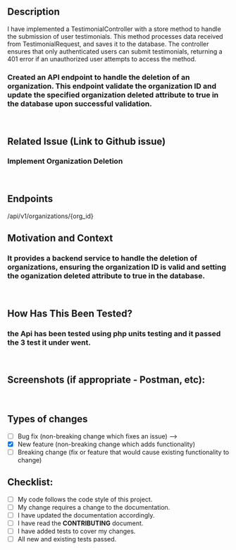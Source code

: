 <!--- Provide a general summary of your changes in the Title above -->
​
## Description
<!--- Describe your changes in detail -->

I have implemented a TestimonialController with a store method to handle the submission of user testimonials.
This method processes data received from TestimonialRequest, and saves it to the database.
The controller ensures that only authenticated users can submit testimonials, returning a 401 error
if an unauthorized user attempts to access the method.


### Created an API endpoint to handle the deletion of an organization. This endpoint validate the organization ID and update the specified organization deleted attribute to true in the database upon successful validation.
​
## Related Issue (Link to Github issue)
<!--- This project only accepts pull requests related to open issues -->
<!--- If suggesting a new feature or change, please discuss it in an issue first -->
<!--- If fixing a bug, there should be an issue describing it with steps to reproduce -->
<!--- Please link to the issue here: -->
### Implement Organization Deletion
​
## Endpoints
/api/v1/organizations/{org_id}

## Motivation and Context
<!--- Why is this change required? What problem does it solve? -->
### It provides a backend service to handle the deletion of organizations, ensuring the organization ID is valid and setting the oganization deleted attribute to true in the database.
​
## How Has This Been Tested?
<!--- Please describe in detail how you tested your changes. -->
<!--- Include details of your testing environment, and the tests you ran to -->
<!--- see how your change affects other areas of the code, etc. -->
### the Api has been tested using php units testing and it passed the 3 test it under went.
​
## Screenshots (if appropriate - Postman, etc):
​
## Types of changes
<!--- What types of changes does your code introduce? Put an `x` in all the boxes that apply: -->
- [ ] Bug fix (non-breaking change which fixes an issue) -->
- [x] New feature (non-breaking change which adds functionality)
- [ ] Breaking change (fix or feature that would cause existing functionality to change)
​
## Checklist:
<!--- Go over all the following points, and put an `x` in all the boxes that apply. -->
<!--- If you're unsure about any of these, don't hesitate to ask. We're here to help! -->
- [ ] My code follows the code style of this project.
- [ ] My change requires a change to the documentation.
- [ ] I have updated the documentation accordingly.
- [ ] I have read the **CONTRIBUTING** document.
- [ ] I have added tests to cover my changes.
- [ ] All new and existing tests passed.
